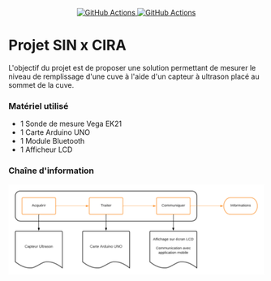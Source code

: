 <p align="center">
  <a href="https://github.com/pangolino30/projet-cuve-cira">
    <img src="https://img.shields.io/badge/D%C3%A9velopp%C3%A9%20par%20les-STI2D%20SIN-yellow" alt="GitHub Actions">
  </a>
  <a href="">
    <img src="https://img.shields.io/badge/platform-android, arduino-lightgrey" alt="GitHub Actions">
  </a>
</p>

# Projet SIN x CIRA

L'objectif du projet est de proposer une solution permettant de mesurer le niveau de remplissage d'une cuve à l'aide d'un capteur à ultrason placé au sommet de la cuve.

### Matériel utilisé

-   1 Sonde de mesure Vega EK21
-   1 Carte Arduino UNO
-   1 Module Bluetooth
-   1 Afficheur LCD

### Chaîne d'information

![Chaîne d'information](/docs/chaine_info.png)
